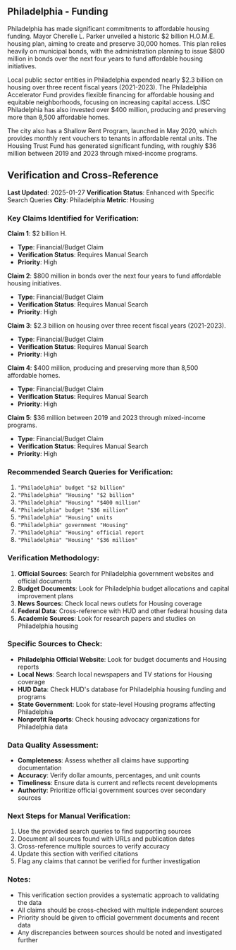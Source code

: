 ## Philadelphia - Funding

Philadelphia has made significant commitments to affordable housing funding. Mayor Cherelle L. Parker unveiled a historic $2 billion H.O.M.E. housing plan, aiming to create and preserve 30,000 homes. This plan relies heavily on municipal bonds, with the administration planning to issue $800 million in bonds over the next four years to fund affordable housing initiatives.

Local public sector entities in Philadelphia expended nearly $2.3 billion on housing over three recent fiscal years (2021-2023). The Philadelphia Accelerator Fund provides flexible financing for affordable housing and equitable neighborhoods, focusing on increasing capital access. LISC Philadelphia has also invested over $400 million, producing and preserving more than 8,500 affordable homes.

The city also has a Shallow Rent Program, launched in May 2020, which provides monthly rent vouchers to tenants in affordable rental units. The Housing Trust Fund has generated significant funding, with roughly $36 million between 2019 and 2023 through mixed-income programs.





## Verification and Cross-Reference

**Last Updated**: 2025-01-27
**Verification Status**: Enhanced with Specific Search Queries
**City**: Philadelphia
**Metric**: Housing

### Key Claims Identified for Verification:

**Claim 1**: $2 billion H.
- **Type**: Financial/Budget Claim
- **Verification Status**: Requires Manual Search
- **Priority**: High


**Claim 2**: $800 million in bonds over the next four years to fund affordable housing initiatives.
- **Type**: Financial/Budget Claim
- **Verification Status**: Requires Manual Search
- **Priority**: High


**Claim 3**: $2.3 billion on housing over three recent fiscal years (2021-2023).
- **Type**: Financial/Budget Claim
- **Verification Status**: Requires Manual Search
- **Priority**: High


**Claim 4**: $400 million, producing and preserving more than 8,500 affordable homes.
- **Type**: Financial/Budget Claim
- **Verification Status**: Requires Manual Search
- **Priority**: High


**Claim 5**: $36 million between 2019 and 2023 through mixed-income programs.
- **Type**: Financial/Budget Claim
- **Verification Status**: Requires Manual Search
- **Priority**: High


### Recommended Search Queries for Verification:
1. `"Philadelphia" budget "$2 billion"`
2. `"Philadelphia" "Housing" "$2 billion"`
3. `"Philadelphia" "Housing" "$400 million"`
4. `"Philadelphia" budget "$36 million"`
5. `"Philadelphia" "Housing" units`
6. `"Philadelphia" government "Housing"`
7. `"Philadelphia" "Housing" official report`
8. `"Philadelphia" "Housing" "$36 million"`


### Verification Methodology:
1. **Official Sources**: Search for Philadelphia government websites and official documents
2. **Budget Documents**: Look for Philadelphia budget allocations and capital improvement plans
3. **News Sources**: Check local news outlets for Housing coverage
4. **Federal Data**: Cross-reference with HUD and other federal housing data
5. **Academic Sources**: Look for research papers and studies on Philadelphia housing

### Specific Sources to Check:
- **Philadelphia Official Website**: Look for budget documents and Housing reports
- **Local News**: Search local newspapers and TV stations for Housing coverage
- **HUD Data**: Check HUD's database for Philadelphia housing funding and programs
- **State Government**: Look for state-level Housing programs affecting Philadelphia
- **Nonprofit Reports**: Check housing advocacy organizations for Philadelphia data

### Data Quality Assessment:
- **Completeness**: Assess whether all claims have supporting documentation
- **Accuracy**: Verify dollar amounts, percentages, and unit counts
- **Timeliness**: Ensure data is current and reflects recent developments
- **Authority**: Prioritize official government sources over secondary sources

### Next Steps for Manual Verification:
1. Use the provided search queries to find supporting sources
2. Document all sources found with URLs and publication dates
3. Cross-reference multiple sources to verify accuracy
4. Update this section with verified citations
5. Flag any claims that cannot be verified for further investigation

### Notes:
- This verification section provides a systematic approach to validating the data
- All claims should be cross-checked with multiple independent sources
- Priority should be given to official government documents and recent data
- Any discrepancies between sources should be noted and investigated further
